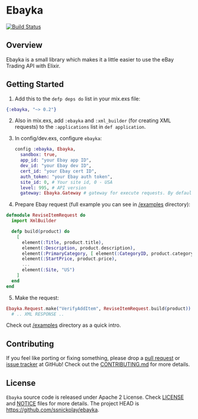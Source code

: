 Ebayka
=======

[![Build Status](https://travis-ci.org/ssnickolay/ebayka.svg?branch=master)](https://travis-ci.org/ssnickolay/ebayka)

## Overview

Ebayka is a small library which makes it a little easier to use the eBay Trading API with Elixir.

## Getting Started

1. Add this to the `defp deps do` list in your mix.exs file:

  ```elixir
  {:ebayka, "~> 0.2"}
  ```

2. Also in mix.exs, add `:ebayka` and `:xml_builder` (for creating XML requests) to the `:applications` list in `def application`.
3. In config/dev.exs, configure `ebayka`:

   ```elixir
   config :ebayka, Ebayka,
     sandbox: true,
     app_id: "your Ebay app ID",
     dev_id: "your Ebay dev ID",
     cert_id: "your Ebay cert ID",
     auth_token: "your Ebay auth token",
     site_id: 0, # Your site id, 0 - USA
     level: 995, # API version
     gateway: Ebayka.Gateway # gateway for execute requests. By default: Ebayka.Gateway
   ```

4. Prepare Ebay request (full example you can see in [/examples](/examples) directory):

  ```elixir
  defmodule ReviseItemRequest do
    import XmlBuilder

    defp build(product) do
      [
        element(:Title, product.title),
        element(:Description, product.description),
        element(:PrimaryCategory, [ element(:CategoryID, product.category_id) ]),
        element(:StartPrice, product.price),
        ...
        element(:Site, "US")
      ]
    end
  end
  ```

5. Make the request:

  ```elixir
  Ebayka.Request.make("VerifyAddItem", ReviseItemRequest.build(product))
    # .. XML RESPONSE ..
  ```

Check out [/examples](/examples) directory as a quick intro.

## Contributing
If you feel like porting or fixing something, please drop a [pull request](https://github.com/ssnickolay/ebayka/pulls) or [issue tracker](https://github.com/ssnickolay/ebayka/issues) at GitHub! Check out the [CONTRIBUTING.md](CONTRIBUTING.md) for more details.

## License
`Ebayka` source code is released under Apache 2 License.
Check [LICENSE](LICENSE) and [NOTICE](NOTICE) files for more details. The project HEAD is https://github.com/ssnickolay/ebayka.
